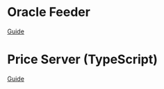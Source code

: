 # Oracle Feeder
[Guide](feeder/README.md)

# Price Server (TypeScript)
[Guide](priceserver/README.md)

